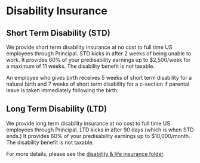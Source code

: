 # Disability Insurance

## Short Term Disability (STD)

We provide short term disability insurance at no cost to full time US employees through Principal. STD kicks in after 2 weeks of being unable to work. It provides 60% of your predisability earnings up to $2,500/week for a maximum of 11 weeks. The disability benefit is not taxable.

An employee who gives birth receives 5 weeks of short term disability for a natural birth and 7 weeks of short term disability for a c-section if parental leave is taken immediately following the birth.

## Long Term Disability (LTD)

We provide long term disability insurance at no cost to full time US employees through Principal. LTD kicks in after 90 days (which is when STD ends.) It provides 60% of your predisability earnings up to $10,000/month. The disability benefit is not taxable.

For more details, please see the [disability & life insurance folder][benefits-disability-life].

[benefits-disability-life]:https://www.dropbox.com/sh/u3ad2f57domwqpg/AAC02vfLm588vmba22MFetdYa?dl=0
